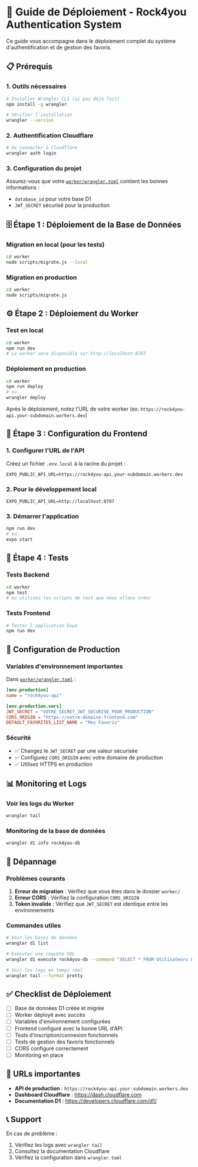 # 🚀 Guide de Déploiement - Rock4you Authentication System

Ce guide vous accompagne dans le déploiement complet du système d'authentification et de gestion des favoris.

## 📋 Prérequis

### 1. Outils nécessaires
```bash
# Installer Wrangler CLI (si pas déjà fait)
npm install -g wrangler

# Vérifier l'installation
wrangler --version
```

### 2. Authentification Cloudflare
```bash
# Se connecter à Cloudflare
wrangler auth login
```

### 3. Configuration du projet
Assurez-vous que votre [`worker/wrangler.toml`](worker/wrangler.toml) contient les bonnes informations :
- `database_id` pour votre base D1
- `JWT_SECRET` sécurisé pour la production

## 🗄️ Étape 1 : Déploiement de la Base de Données

### Migration en local (pour les tests)
```bash
cd worker
node scripts/migrate.js --local
```

### Migration en production
```bash
cd worker
node scripts/migrate.js
```

## ⚙️ Étape 2 : Déploiement du Worker

### Test en local
```bash
cd worker
npm run dev
# Le worker sera disponible sur http://localhost:8787
```

### Déploiement en production
```bash
cd worker
npm run deploy
# ou
wrangler deploy
```

Après le déploiement, notez l'URL de votre worker (ex: `https://rock4you-api.your-subdomain.workers.dev`)

## 📱 Étape 3 : Configuration du Frontend

### 1. Configurer l'URL de l'API
Créez un fichier `.env.local` à la racine du projet :

```env
EXPO_PUBLIC_API_URL=https://rock4you-api.your-subdomain.workers.dev
```

### 2. Pour le développement local
```env
EXPO_PUBLIC_API_URL=http://localhost:8787
```

### 3. Démarrer l'application
```bash
npm run dev
# ou
expo start
```

## 🧪 Étape 4 : Tests

### Tests Backend
```bash
cd worker
npm test
# ou utilisez les scripts de test que nous allons créer
```

### Tests Frontend
```bash
# Tester l'application Expo
npm run dev
```

## 🔧 Configuration de Production

### Variables d'environnement importantes

Dans [`worker/wrangler.toml`](worker/wrangler.toml) :

```toml
[env.production]
name = "rock4you-api"

[env.production.vars]
JWT_SECRET = "VOTRE_SECRET_JWT_SECURISE_POUR_PRODUCTION"
CORS_ORIGIN = "https://votre-domaine-frontend.com"
DEFAULT_FAVORITES_LIST_NAME = "Mes Favoris"
```

### Sécurité
- ✅ Changez le `JWT_SECRET` par une valeur sécurisée
- ✅ Configurez `CORS_ORIGIN` avec votre domaine de production
- ✅ Utilisez HTTPS en production

## 📊 Monitoring et Logs

### Voir les logs du Worker
```bash
wrangler tail
```

### Monitoring de la base de données
```bash
wrangler d1 info rock4you-db
```

## 🐛 Dépannage

### Problèmes courants

1. **Erreur de migration** : Vérifiez que vous êtes dans le dossier `worker/`
2. **Erreur CORS** : Vérifiez la configuration `CORS_ORIGIN`
3. **Token invalide** : Vérifiez que `JWT_SECRET` est identique entre les environnements

### Commandes utiles
```bash
# Voir les bases de données
wrangler d1 list

# Exécuter une requête SQL
wrangler d1 execute rock4you-db --command "SELECT * FROM Utilisateurs LIMIT 5"

# Voir les logs en temps réel
wrangler tail --format pretty
```

## ✅ Checklist de Déploiement

- [ ] Base de données D1 créée et migrée
- [ ] Worker déployé avec succès
- [ ] Variables d'environnement configurées
- [ ] Frontend configuré avec la bonne URL d'API
- [ ] Tests d'inscription/connexion fonctionnels
- [ ] Tests de gestion des favoris fonctionnels
- [ ] CORS configuré correctement
- [ ] Monitoring en place

## 🎯 URLs importantes

- **API de production** : `https://rock4you-api.your-subdomain.workers.dev`
- **Dashboard Cloudflare** : https://dash.cloudflare.com
- **Documentation D1** : https://developers.cloudflare.com/d1/

## 📞 Support

En cas de problème :
1. Vérifiez les logs avec `wrangler tail`
2. Consultez la documentation Cloudflare
3. Vérifiez la configuration dans `wrangler.toml`